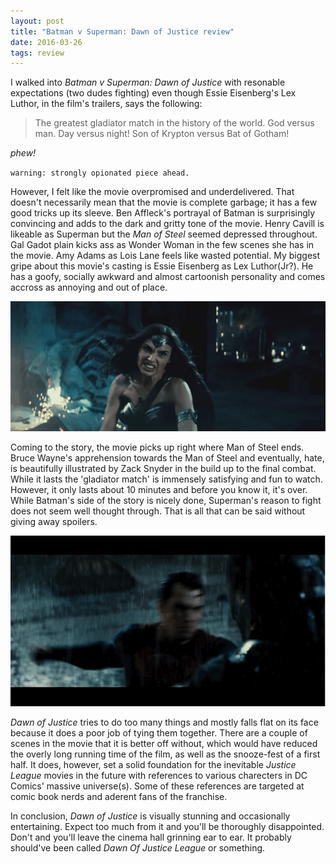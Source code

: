 ```yaml
---
layout: post
title: "Batman v Superman: Dawn of Justice review"
date: 2016-03-26
tags: review
---
```


I walked into *Batman v Superman: Dawn of Justice* with resonable expectations (two dudes fighting) even though Essie Eisenberg's Lex Luthor, in the film's trailers, says the following:

> The greatest gladiator match in the history of the world. God versus man. 
> Day versus night! Son of Krypton versus Bat of Gotham!

*phew!*

`warning: strongly opionated piece ahead.`

However, I felt like the movie overpromised and underdelivered. That doesn't necessarily mean that the movie is complete garbage; it has a few good tricks up its sleeve. 
Ben Affleck's portrayal of Batman is surprisingly convincing and adds to the dark and gritty tone of the movie.
Henry Cavill is likeable as Superman but the *Man of Steel* seemed depressed throughout. 
Gal Gadot plain kicks ass as Wonder Woman in the few scenes she has in the movie.
Amy Adams as Lois Lane feels like wasted potential.
My biggest gripe about this movie's casting is Essie Eisenberg as Lex Luthor(Jr?). 
He has a goofy, socially awkward and almost cartoonish personality and comes accross as annoying and out of place. 

![Wonder Woman](./images/WW.gif)

Coming to the story, the movie picks up right where Man of Steel ends. 
Bruce Wayne's apprehension towards the Man of Steel and eventually, hate, is beautifully illustrated by Zack Snyder in the build up to the final combat. 
While it lasts the 'gladiator match' is immensely satisfying and fun to watch. 
However, it only lasts about 10 minutes and before you know it, it's over. 
While Batman's side of the story is nicely done, Superman's reason to fight does not seem well thought through. That is all that can be said without giving away spoilers.

![Do you bleed? you will.](./images/bat-vs-supes.gif)

*Dawn of Justice* tries to do too many things and mostly falls flat on its face because it does a poor job of tying them together. There are a couple of scenes in the movie that it is better off without, which would have reduced the overly long running time of the film, as well as the snooze-fest of a first half.
It does, however, set a solid foundation for the inevitable *Justice League* movies in the future with references to various charecters in DC Comics' massive universe(s). Some of these references are targeted at comic book nerds and aderent fans of the franchise.


In conclusion, *Dawn of Justice* is visually stunning and occasionally entertaining. Expect too much from it and you'll be thoroughly disappointed. Don't and you'll leave the cinema hall grinning ear to ear. It probably should've been called *Dawn Of Justice League* or something.
